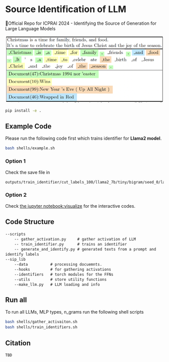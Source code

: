 # Source Identification of LLM 

🌻Official Repo for ICPRAI 2024 - Identifying the Source of Generation for Large Language Models

<p align="center" >
<img src="/assets/paper_visualize.png">
</p>


```bash 
pip install -e . 
```

## Example Code 
Please run the following code first which trains identifier for **Llama2 model**. 

```bash 
bash shells/example.sh
```

### Option 1 
Check the save file in 

```bash 
outputs/train_identifier/cut_labels_100/llama2_7b/tiny/bigram/seed_0/layer_26/generated
```

### Option 2 

Check [the jupyter notebook:visualize](visualize.ipynb) for the interactive codes. 


## Code Structure 

```
--scripts
    -- gather_activation.py     # gather activation of LLM
    -- train_identifier.py      # trains an identifier 
    -- generate_and_identify.py # generated texts from a prompt and identify labels
--sip_lib
    --data          # processing docuemnts.
    --hooks         # for gathering activations 
    --identifiers   # torch modules for the FFNs
    --utils         # store utility functions
    --make_llm.py   # LLM loading and info
```

## Run all 

To run all LLMs, MLP types, n_grams run the following shell scripts 
```bash
bash shells/gather_activaiton.sh
bash shells/train_identifiers.sh
```

## Citation 

```
TBD
```
